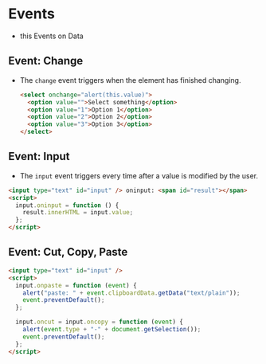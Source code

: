 # Events

- this Events on Data

## Event: Change

- The `change` event triggers when the element has finished changing.
  ```html
  <select onchange="alert(this.value)">
    <option value="">Select something</option>
    <option value="1">Option 1</option>
    <option value="2">Option 2</option>
    <option value="3">Option 3</option>
  </select>
  ```

## Event: Input

- The `input` event triggers every time after a value is modified by the user.

```html
<input type="text" id="input" /> oninput: <span id="result"></span>
<script>
  input.oninput = function () {
    result.innerHTML = input.value;
  };
</script>
```

## Event: Cut, Copy, Paste

```html
<input type="text" id="input" />
<script>
  input.onpaste = function (event) {
    alert("paste: " + event.clipboardData.getData("text/plain"));
    event.preventDefault();
  };

  input.oncut = input.oncopy = function (event) {
    alert(event.type + "-" + document.getSelection());
    event.preventDefault();
  };
</script>
```
